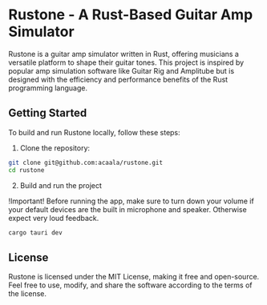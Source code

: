 # Rustone - A Rust-Based Guitar Amp Simulator

Rustone is a guitar amp simulator written in Rust, offering musicians a versatile platform to shape their guitar tones. This project is inspired by popular amp simulation software like Guitar Rig and Amplitube but is designed with the efficiency and performance benefits of the Rust programming language.

## Getting Started

To build and run Rustone locally, follow these steps:

1. Clone the repository:

```bash
git clone git@github.com:acaala/rustone.git
cd rustone
```

2. Build and run the project

!Important!
Before running the app, make sure to turn down your volume if your default devices are the built in microphone and speaker. Otherwise expect very loud feedback.

```bash
cargo tauri dev
```

## License

Rustone is licensed under the MIT License, making it free and open-source. Feel free to use, modify, and share the software according to the terms of the license.
